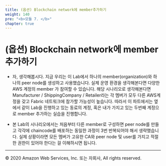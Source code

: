```yaml
---
title: (옵션) Blockchain network에 member추가하기 
weight: 140
pre: "<b>모듈 7. </b>"
chapter: true
---
```


# (옵션) Blockchain network에 member추가하기 

- 자, 생각해봅시다. 지금 우리는 이 Lab에서 하나의 member(organization)와 하나의 peer node를 생성하고 사용했습니다. 실제 운영 환경을 생각해본다면 다양한 AWS 계정의 member 가 참여할 수 있습니다. 해당 시나리오로 생각해본다면 Manufacturer / ShippingCompany / Retailer라는 각 멤버가 모두 다른 AWS계정을 갖고 Fabric 네트워크에 참가할 가능성이 높습니다. 따라서 이 파트에서는 옆에서 같이 Lab을 진행하고 있는 동료의 계정, 혹은 내가 가지고 있는 두번째 계정으로 member 추가하는 실습을 진행합니다. 

- 본 Lab의 시나리오에서는 처음부터 다른 member로 구성하면 peer node를 만들고 각각에 chaincode를 배포하는 동일한 과정이 3번 반복되어야 해서 생략했습니다. 실제 상황이라면 모든 멤버가 고유한 CA와 peer node 및 user를 가지고 적절한 권한이 있어야 한다는 걸 이해하시면 됩니다. 



---
© 2020 Amazon Web Services, Inc. 또는 자회사, All rights reserved.
